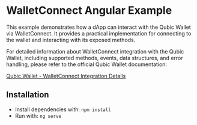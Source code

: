 # WalletConnect Angular Example

This example demonstrates how a dApp can interact with the Qubic Wallet via WalletConnect.  It provides a practical implementation for connecting to the wallet and interacting with its exposed methods.

For detailed information about WalletConnect integration with the Qubic Wallet, including supported methods, events, data structures, and error handling, please refer to the official Qubic Wallet documentation:

[Qubic Wallet - WalletConnect Integration Details](https://github.com/qubic/wallet-app/blob/staging/walletconnect.md)

## Installation

- Install dependencies with: `npm install`
- Run with: `ng serve`